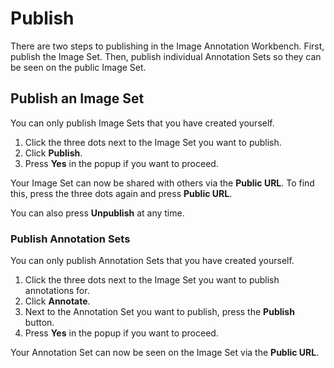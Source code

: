 # Publish

There are two steps to publishing in the Image Annotation Workbench. First, publish the Image Set. Then, publish individual Annotation Sets so they can be seen on the public Image Set.

## Publish an Image Set

You can only publish Image Sets that you have created yourself.

1.	Click the three dots next to the Image Set you want to publish.
2.	Click **Publish**.
3.	Press **Yes** in the popup if you want to proceed.

Your Image Set can now be shared with others via the **Public URL**. To find this, press the three dots again and press **Public URL**.

You can also press **Unpublish** at any time.

### Publish Annotation Sets

You can only publish Annotation Sets that you have created yourself.

1.	Click the three dots next to the Image Set you want to publish annotations for.
2.	Click **Annotate**.
3.	Next to the Annotation Set you want to publish, press the **Publish** button.
4.	Press **Yes** in the popup if you want to proceed.

Your Annotation Set can now be seen on the Image Set via the **Public URL**.

